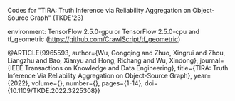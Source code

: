 Codes for "TIRA: Truth Inference via Reliability Aggregation on Object-Source Graph" (TKDE'23)


environment: TensorFlow 2.5.0-gpu or TensorFlow 2.5.0-cpu and tf_geometric (https://github.com/CrawlScript/tf_geometric)

@ARTICLE{9965593,
  author={Wu, Gongqing and Zhuo, Xingrui and Zhou, Liangzhu and Bao, Xianyu and Hong, Richang and Wu, Xindong},
  journal={IEEE Transactions on Knowledge and Data Engineering}, 
  title={TIRA: Truth Inference Via Reliability Aggregation on Object-Source Graph}, 
  year={2022},
  volume={},
  number={},
  pages={1-14},
  doi={10.1109/TKDE.2022.3225308}}
